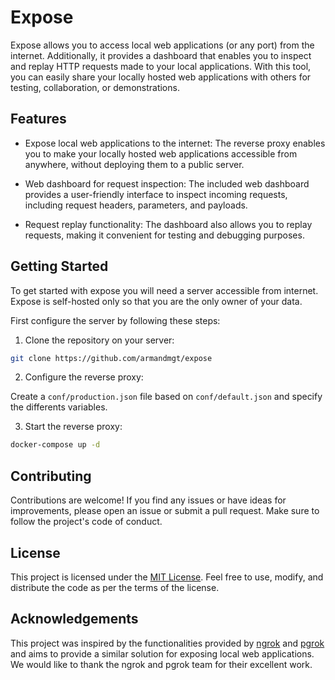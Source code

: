 # Expose

Expose allows you to access local web applications (or any port) from the internet. Additionally, it provides a dashboard that enables you to inspect and replay HTTP requests made to your local applications. With this tool, you can easily share your locally hosted web applications with others for testing, collaboration, or demonstrations.

## Features

- Expose local web applications to the internet: The reverse proxy enables you to make your locally hosted web applications accessible from anywhere, without deploying them to a public server.

- Web dashboard for request inspection: The included web dashboard provides a user-friendly interface to inspect incoming requests, including request headers, parameters, and payloads.

- Request replay functionality: The dashboard also allows you to replay requests, making it convenient for testing and debugging purposes.

## Getting Started

To get started with expose you will need a server accessible from internet. Expose is self-hosted only so that you are the only owner of your data.

First configure the server by following these steps:

1. Clone the repository on your server:

```bash
git clone https://github.com/armandmgt/expose
```

2. Configure the reverse proxy:

Create a `conf/production.json` file based on `conf/default.json` and specify the differents variables.

3. Start the reverse proxy:

```bash
docker-compose up -d
```

## Contributing

Contributions are welcome! If you find any issues or have ideas for improvements, please open an issue or submit a pull request. Make sure to follow the project's code of conduct.

## License

This project is licensed under the [MIT License](./LICENSE). Feel free to use, modify, and distribute the code as per the terms of the license.

## Acknowledgements

This project was inspired by the functionalities provided by [ngrok](https://github.com/ngrok) and [pgrok](https://github.com/pgrok/pgrok) and aims to provide a similar solution for exposing local web applications. We would like to thank the ngrok and pgrok team for their excellent work.
